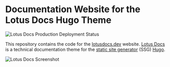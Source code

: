 # Documentation Website for the Lotus Docs Hugo Theme

![Lotus Docs Production Deployment Status](https://img.shields.io/github/deployments/colinwilson/lotusdocs.dev/production?style=for-the-badge&logo=vercel&label=vercel)

This repository contains the code for the [lotusdocs.dev](https://lotusdocs.dev) website. [Lotus Docs](https://github.com/colinwilson/lotusdocs) is a technical documentation theme for the [static site generator](https://en.wikipedia.org/wiki/Static_site_generator) (SSG) [Hugo](https://gohugo.io/).

![Lotus Docs Screenshot](https://res.cloudinary.com/lotuslabs/image/upload/v1688441834/Lotus%20Docs/images/lotus_docs_flexsearch_screenshot_modified_xr7b2s.png)